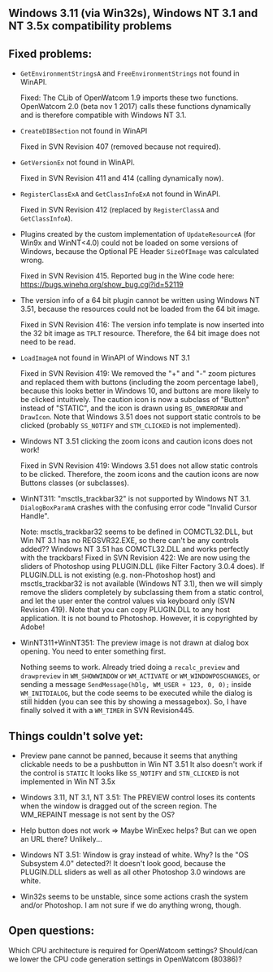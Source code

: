 
Windows 3.11 (via Win32s), Windows NT 3.1 and NT 3.5x compatibility problems
----------------------------------------------------------------------------

Fixed problems:
---------------

- `GetEnvironmentStringsA` and `FreeEnvironmentStrings` not found in WinAPI.

	Fixed: The CLib of OpenWatcom 1.9 imports these two functions.
	OpenWatcom 2.0 (beta nov 1 2017) calls these functions dynamically and is therefore compatible with Windows NT 3.1.

- `CreateDIBSection` not found in WinAPI

	Fixed in SVN Revision 407 (removed because not required).

- `GetVersionEx` not found in WinAPI.

	Fixed in SVN Revision 411 and 414 (calling dynamically now).

- `RegisterClassExA` and `GetClassInfoExA` not found in WinAPI.

	Fixed in SVN Revision 412 (replaced by `RegisterClassA` and `GetClassInfoA`).

- Plugins created by the custom implementation of `UpdateResourceA` (for Win9x and WinNT<4.0) could not be loaded on
  some versions of Windows, because the Optional PE Header `SizeOfImage` was calculated wrong.
  
	Fixed in SVN Revision 415.
	Reported bug in the Wine code here: https://bugs.winehq.org/show_bug.cgi?id=52119

- The version info of a 64 bit plugin cannot be written using Windows NT 3.51, because the resources could not be loaded from the 64 bit image.

	Fixed in SVN Revision 416: The version info template is now inserted into the 32 bit image as `TPLT` resource.
	Therefore, the 64 bit image does not need to be read.

- `LoadImageA` not found in WinAPI of Windows NT 3.1

	Fixed in SVN Revision 419: We removed the "+" and "-" zoom pictures and replaced them with buttons (including the zoom percentage label),
	because this looks better in Windows 10, and buttons are more likely to be clicked intuitively.
	The caution icon is now a subclass of "Button" instead of "STATIC", and the icon is drawn using `BS_OWNERDRAW` and `DrawIcon`.
	Note that Windows 3.51 does not support static controls to be clicked (probably `SS_NOTIFY` and `STM_CLICKED` is not
	implemented).

- Windows NT 3.51 clicking the zoom icons and caution icons does not work!

	Fixed in SVN Revision 419: Windows 3.51 does not allow static controls to be clicked.
	Therefore, the zoom icons and the caution icons are now Buttons classes (or subclasses).

- WinNT311: "msctls_trackbar32" is not supported by Windows NT 3.1. `DialogBoxParamA` crashes with the confusing error code "Invalid Cursor Handle".

	Note: msctls_trackbar32 seems to be defined in COMCTL32.DLL, but Win NT 3.1 has no REGSVR32.EXE, so there can't be any controls added??
	Windows NT 3.51 has COMCTL32.DLL and works perfectly with the trackbars!
	Fixed in SVN Revision 422: We are now using the sliders of Photoshop using PLUGIN.DLL (like Filter Factory 3.0.4 does).
	If PLUGIN.DLL is not existing (e.g. non-Photoshop host) and msctls_trackbar32 is not available (Windows NT 3.1),
	then we will simply remove the sliders completely by subclassing them from a static control,
	and let the user enter the control values via keyboard only (SVN Revision 419).
	Note that you can copy PLUGIN.DLL to any host application. It is not bound to Photoshop. However, it is copyrighted by Adobe!

- WinNT311+WinNT351: The preview image is not drawn at dialog box opening. You need to enter something first.

	Nothing seems to work. Already tried doing a `recalc_preview` and `drawpreview` in `WM_SHOWWINDOW` or
	`WM_ACTIVATE` or `WM_WINDOWPOSCHANGES`, or sending a message `SendMessage(hDlg, WM_USER + 123, 0, 0);` inside `WM_INITDIALOG`,
	but the code seems to be executed while the dialog is still hidden (you can see this by showing a messagebox).
	So, I have finally solved it with a `WM_TIMER` in SVN Revision445.


Things couldn't solve yet:
--------------------------

- Preview pane cannot be panned, because it seems that anything clickable needs to be a pushbutton in Win NT 3.51
	It also doesn't work if the control is `STATIC`
	It looks like `SS_NOTIFY` and `STN_CLICKED` is not implemented in Win NT 3.5x

- Windows 3.11, NT 3.1, NT 3.51: The PREVIEW control loses its contents when the window is dragged out of the screen region.
	The WM_REPAINT message is not sent by the OS?

- Help button does not work
	=> Maybe WinExec helps? But can we open an URL there? Unlikely...

- Windows NT 3.51: Window is gray instead of white. Why? Is the "OS Subsystem 4.0" detected?!
	It doesn't look good, because the PLUGIN.DLL sliders as well as all other Photoshop 3.0 windows are white.

- Win32s seems to be unstable, since some actions crash the system and/or Photoshop. I am not sure if we do anything wrong, though.


Open questions:
---------------

Which CPU architecture is required for OpenWatcom settings? Should/can we lower the CPU code generation settings in OpenWatcom (80386)?

